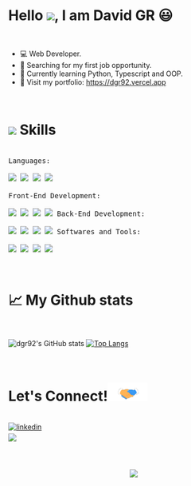 # Hello <img src="https://media.giphy.com/media/hvRJCLFzcasrR4ia7z/giphy.gif" width="35">, I am David GR 😃 
<br>

<ul>
  <li>💻 Web Developer.</li>
  <li>🔎 Searching for my first job opportunity.</a></li>
  <li>🌱 Currently learning Python, Typescript and OOP.</li>
  <li>🧐 Visit my portfolio: <a href="https://dgr92.vercel.app">https://dgr92.vercel.app</a></li>
</ul>

<br> 


# <img src="https://media2.giphy.com/media/QssGEmpkyEOhBCb7e1/giphy.gif?cid=ecf05e47a0n3gi1bfqntqmob8g9aid1oyj2wr3ds3mg700bl&rid=giphy.gif" width ="35"><b> Skills</b>
<br>

<div>
  <kbd align="center" >
    <kbd>Languages:</kbd>
    <br>
    <br>
    <img style="height:50px" src="https://user-images.githubusercontent.com/25181517/117447155-6a868a00-af3d-11eb-9cfe-245df15c9f3f.png">
    <img style="height:50px" src="https://user-images.githubusercontent.com/25181517/183890598-19a0ac2d-e88a-4005-a8df-1ee36782fde1.png">
    <img style="height:50px" src="https://user-images.githubusercontent.com/25181517/183423507-c056a6f9-1ba8-4312-a350-19bcbc5a8697.png">
    <img style="height:50px" src="https://upload.wikimedia.org/wikipedia/en/thumb/3/30/Java_programming_language_logo.svg/300px-Java_programming_language_logo.svg.png">
  </kbd>

  <br>
  <br>
  
  <kbd align="center">
    <kbd>Front-End Development:</kbd>
    <br>
    <br>
    <img style="height:50px" src="https://user-images.githubusercontent.com/25181517/192158954-f88b5814-d510-4564-b285-dff7d6400dad.png">
    <img style="height:50px" src="https://user-images.githubusercontent.com/25181517/183898674-75a4a1b1-f960-4ea9-abcb-637170a00a75.png">
    <img style="height:50px" src="https://user-images.githubusercontent.com/25181517/183897015-94a058a6-b86e-4e42-a37f-bf92061753e5.png">
    <img style="height:50px" src="https://cdn.worldvectorlogo.com/logos/react-native-1.svg">
  </kbd>
  
  <kbd align="center">
    <kbd>Back-End Development:</kbd>
    <br>
    <br>
    <img style="height:50px" src="https://user-images.githubusercontent.com/25181517/183568594-85e280a7-0d7e-4d1a-9028-c8c2209e073c.png">
    <img style="height:50px" src="https://user-images.githubusercontent.com/25181517/183859966-a3462d8d-1bc7-4880-b353-e2cbed900ed6.png">
    <img style="height:50px" src="https://user-images.githubusercontent.com/25181517/183896128-ec99105a-ec1a-4d85-b08b-1aa1620b2046.png">
    <img style="height:50px" src="https://user-images.githubusercontent.com/25181517/189716855-2c69ca7a-5149-4647-936d-780610911353.png">
  </kbd>

  <kbd align="center">
    <kbd>Softwares and Tools:</kbd>
    <br>
    <br>
    <img style="height:50px" src="https://user-images.githubusercontent.com/25181517/192108372-f71d70ac-7ae6-4c0d-8395-51d8870c2ef0.png">
    <img style="height:50px" src="https://assets-global.website-files.com/61d1b6e84887f53fef1dcdf2/631b45e07d98cfb364e5951f_github-white.png">
    <img style="height:50px" src="https://user-images.githubusercontent.com/25181517/192108891-d86b6220-e232-423a-bf5f-90903e6887c3.png">
    <img style="height:50px" src="https://user-images.githubusercontent.com/25181517/192109061-e138ca71-337c-4019-8d42-4792fdaa7128.png">
  </kbd>
</div>
  
<br>
<br>


# 📈 My Github stats
<br>

![dgr92's GitHub stats](https://github-readme-stats.vercel.app/api?username=dgr92&hide=issues&show_icons=true&theme=gotham)
[![Top Langs](https://github-readme-stats.vercel.app/api/top-langs/?username=dgr92&layout=compact&theme=gotham)](https://github.com/dgr92/github-readme-stats)

<br>


# <b> Let's Connect!</b><img src="https://github.com/0xAbdulKhalid/0xAbdulKhalid/raw/main/assets/mdImages/handshake.gif" width ="80">
<br>

<div align='left'>
  <a href="https://www.linkedin.com/in/david-gr/">
    <img src="https://img.shields.io/badge/linkedin:  dgr92-%2300acee.svg?color=405DE6&style=for-the-badge&logo=linkedin&logoColor=white" alt=linkedin style="margin-bottom: 5px;"/>
  </a>
  
  <br>
  
  <a href="mailto:davidgreq92@gmail.com">
    <img src="https://img.shields.io/badge/gmail:  dgr92-%23EA4335.svg?style=for-the-badge&logo=gmail&logoColor=white" t=mail style="margin-bottom: 5px;" />
  </a>
</div>

<br>
<br>

<p align="center"> 
  <img src="https://komarev.com/ghpvc/?username=dgr92&style=for-the-badge&abbreviated=true">
</p>
